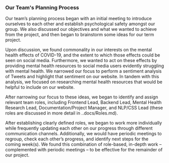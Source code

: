 ### Our Team's Planning Process

Our team’s planning process began with an initial meeting to introduce ourselves to each other and establish psychological safety amongst our group. We also discussed our objectives and what we wanted to achieve from the project, and then began to brainstorm some ideas for our term project.

Upon discussion, we found commonality in our interests on the mental health effects of COVID-19, and the extent to which those effects could be seen on social media. Furthermore, we wanted to act on these effects by providing mental health resources to social media users evidently struggling with mental health. We narrowed our focus to perform a sentiment analysis of Tweets and highlight that sentiment on our website. In tandem with this analysis, we focused on researching mental health resources that would be helpful to include on our website.

After narrowing our focus to these ideas, we began to identify and assign relevant team roles, including Frontend Lead, Backend Lead, Mental Health Research Lead, Documentation/Project Manager, and NLP/CSS Lead (these roles are discussed in more detail in ..docs/Roles.md).

After establishing clearly defined roles, we began to work more individually while frequently updating each other on our progress through different communication channels. Additionally, we would have periodic meetings to regroup, check each other’s progress, and identify next steps for the coming week(s). We found this combination of role-based, in-depth work – complemented with periodic meetings – to be effective for the remainder of our project.
